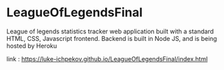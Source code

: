 # LeagueOfLegendsFinal

League of legends statistics tracker web application built with a standard HTML, CSS, Javascript frontend. 
Backend is built in Node JS, and is being hosted by Heroku

link : https://luke-ichpekov.github.io/LeagueOfLegendsFinal/index.html

